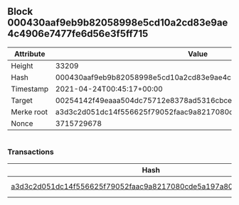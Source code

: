## Block 000430aaf9eb9b82058998e5cd10a2cd83e9ae4c4906e7477fe6d56e3f5ff715

Attribute | Value
--- | ---
Height | 33209
Hash | 000430aaf9eb9b82058998e5cd10a2cd83e9ae4c4906e7477fe6d56e3f5ff715
Timestamp | 2021-04-24T00:45:17+00:00
Target | 00254142f49eaaa504dc75712e8378ad5316cbcead634704b3734b6271167cc4
Merke root | a3d3c2d051dc14f556625f79052faac9a8217080cde5a197a80425eeda252442
Nonce | 3715729678

```

```

### Transactions

Hash | Amount
--- | ---
[a3d3c2d051dc14f556625f79052faac9a8217080cde5a197a80425eeda252442](a3d3c2d051dc14f556625f79052faac9a8217080cde5a197a80425eeda252442.md) | 10.00000000 SKEPTI 

